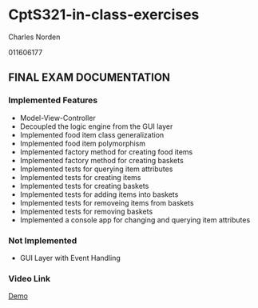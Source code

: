 # CptS321-in-class-exercises

Charles Norden

011606177

## FINAL EXAM DOCUMENTATION

### Implemented Features

- Model-View-Controller
- Decoupled the logic engine from the GUI layer
- Implemented food item class generalization
- Implemented food item polymorphism
- Implemented factory method for creating food items
- Implemented factory method for creating baskets
- Implemented tests for querying item attributes
- Implemented tests for creating items
- Implemented tests for creating baskets
- Implemented tests for adding items into baskets
- Implemented tests for removeing items from baskets
- Implemented tests for removing baskets
- Implemented a console app for changing and querying item attributes

### Not Implemented

- GUI Layer with Event Handling

### Video Link

[Demo](https://1drv.ms/v/s!ApnVnFAgwosoq0Zd1JZcz-v_O4W-)
